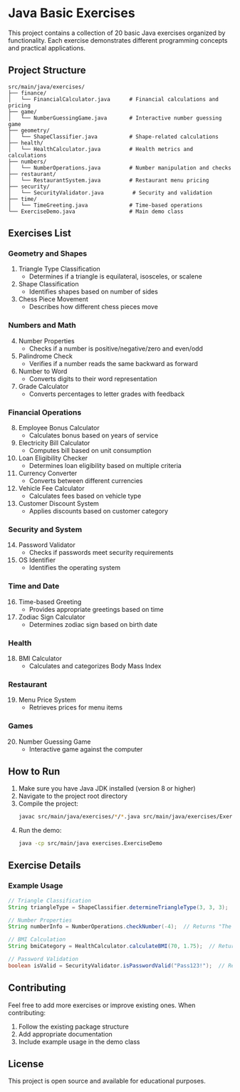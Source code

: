 # Java Basic Exercises

This project contains a collection of 20 basic Java exercises organized by functionality. Each exercise demonstrates different programming concepts and practical applications.

## Project Structure

```
src/main/java/exercises/
├── finance/
│   └── FinancialCalculator.java      # Financial calculations and pricing
├── game/
│   └── NumberGuessingGame.java       # Interactive number guessing game
├── geometry/
│   └── ShapeClassifier.java          # Shape-related calculations
├── health/
│   └── HealthCalculator.java         # Health metrics and calculations
├── numbers/
│   └── NumberOperations.java         # Number manipulation and checks
├── restaurant/
│   └── RestaurantSystem.java         # Restaurant menu pricing
├── security/
│   └── SecurityValidator.java         # Security and validation
├── time/
│   └── TimeGreeting.java             # Time-based operations
└── ExerciseDemo.java                 # Main demo class
```

## Exercises List

### Geometry and Shapes
1. Triangle Type Classification
   - Determines if a triangle is equilateral, isosceles, or scalene
2. Shape Classification
   - Identifies shapes based on number of sides
3. Chess Piece Movement
   - Describes how different chess pieces move

### Numbers and Math
4. Number Properties
   - Checks if a number is positive/negative/zero and even/odd
5. Palindrome Check
   - Verifies if a number reads the same backward as forward
6. Number to Word
   - Converts digits to their word representation
7. Grade Calculator
   - Converts percentages to letter grades with feedback

### Financial Operations
8. Employee Bonus Calculator
   - Calculates bonus based on years of service
9. Electricity Bill Calculator
   - Computes bill based on unit consumption
10. Loan Eligibility Checker
    - Determines loan eligibility based on multiple criteria
11. Currency Converter
    - Converts between different currencies
12. Vehicle Fee Calculator
    - Calculates fees based on vehicle type
13. Customer Discount System
    - Applies discounts based on customer category

### Security and System
14. Password Validator
    - Checks if passwords meet security requirements
15. OS Identifier
    - Identifies the operating system

### Time and Date
16. Time-based Greeting
    - Provides appropriate greetings based on time
17. Zodiac Sign Calculator
    - Determines zodiac sign based on birth date

### Health
18. BMI Calculator
    - Calculates and categorizes Body Mass Index

### Restaurant
19. Menu Price System
    - Retrieves prices for menu items

### Games
20. Number Guessing Game
    - Interactive game against the computer

## How to Run

1. Make sure you have Java JDK installed (version 8 or higher)
2. Navigate to the project root directory
3. Compile the project:
   ```bash
   javac src/main/java/exercises/*/*.java src/main/java/exercises/ExerciseDemo.java
   ```
4. Run the demo:
   ```bash
   java -cp src/main/java exercises.ExerciseDemo
   ```

## Exercise Details

### Example Usage

```java
// Triangle Classification
String triangleType = ShapeClassifier.determineTriangleType(3, 3, 3);  // Returns "Equilateral"

// Number Properties
String numberInfo = NumberOperations.checkNumber(-4);  // Returns "The number is negative and even"

// BMI Calculation
String bmiCategory = HealthCalculator.calculateBMI(70, 1.75);  // Returns "Normal"

// Password Validation
boolean isValid = SecurityValidator.isPasswordValid("Pass123!");  // Returns true
```

## Contributing

Feel free to add more exercises or improve existing ones. When contributing:
1. Follow the existing package structure
2. Add appropriate documentation
3. Include example usage in the demo class

## License

This project is open source and available for educational purposes.
